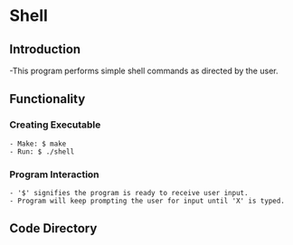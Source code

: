 # Shell

## Introduction
  -This program performs simple shell commands as directed by the user. 
## Functionality
  ### Creating Executable
    - Make: $ make
    - Run: $ ./shell
  ### Program Interaction
    - '$' signifies the program is ready to receive user input.
    - Program will keep prompting the user for input until 'X' is typed.
## Code Directory
